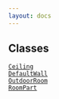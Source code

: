 ```yaml
---
layout: docs
---
```

## Classes

<a href="../object/Ceiling.html#Ceiling"
target="main"><code>Ceiling</code></a>  
<a href="../object/DefaultWall.html#DefaultWall"
target="main"><code>DefaultWall</code></a>  
<a href="../object/OutdoorRoom.html#OutdoorRoom"
target="main"><code>OutdoorRoom</code></a>  
<a href="../object/RoomPart.html#RoomPart"
target="main"><code>RoomPart</code></a>  
